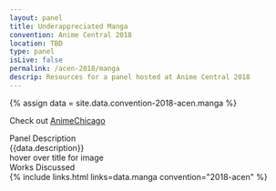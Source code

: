 ```yaml
---
layout: panel
title: Underappreciated Manga
convention: Anime Central 2018
location: TBD
type: panel
isLive: false
permalink: /acen-2018/manga
descrip: Resources for a panel hosted at Anime Central 2018
---
```


{% assign data = site.data.convention-2018-acen.manga %}

Check out [AnimeChicago](http://animechicago.club)

<div class="manga-header">Panel Description</div>
<div class="panel-description">{{data.description}}</div>

<div class="manga-list">
<div class="manga-img default"> hover over title for image </div>
<div class="manga-header"> Works Discussed </div>
{% include links.html links=data.manga convention="2018-acen" %}
</div>
